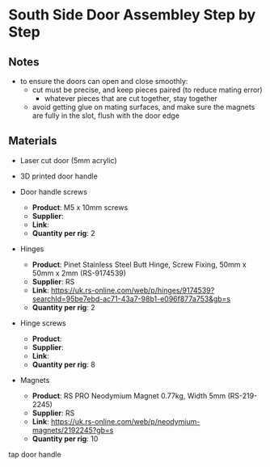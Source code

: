 # South Side Door Assembley Step by Step

## Notes
- to ensure the doors can open and close smoothly:
  - cut must be precise, and keep pieces paired (to reduce mating error)
      - whatever pieces that are cut together, stay together
  - avoid getting glue on mating surfaces, and make sure the magnets are fully in the slot, flush with the door edge

## Materials 
- Laser cut door (5mm acrylic)
  
- 3D printed door handle

- Door handle screws
    - **Product**: M5 x 10mm screws
    - **Supplier**:
    - **Link**:
    - **Quantity per rig**: 2
  
- Hinges
    - **Product**: Pinet Stainless Steel Butt Hinge, Screw Fixing, 50mm x 50mm x 2mm (RS-9174539)
    - **Supplier**: RS
    - **Link**: https://uk.rs-online.com/web/p/hinges/9174539?searchId=95be7ebd-ac71-43a7-98b1-e096f877a753&gb=s
    - **Quantity per rig**: 2
 
- Hinge screws
    - **Product**:
    - **Supplier**:
    - **Link**:
    - **Quantity per rig**: 8
 
- Magnets
    - **Product**: RS PRO Neodymium Magnet 0.77kg, Width 5mm (RS-219-2245)
    - **Supplier**: RS
    - **Link**: https://uk.rs-online.com/web/p/neodymium-magnets/2192245?gb=s
    - **Quantity per rig**: 10




 tap door handle

